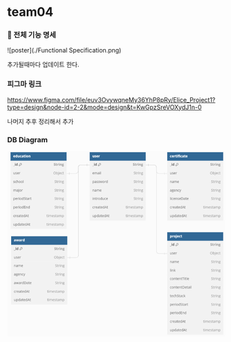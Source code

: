 # team04

### 📔 전체 기능 명세

![poster](./Functional Specification.png)

추가될때마다 업데이트 한다.

### 피그마 링크

https://www.figma.com/file/euv3OvywqneMy36YhP8pRy/Elice_Project1?type=design&node-id=2-2&mode=design&t=KwGpzSreVOXydJ1n-0

나머지 추후 정리해서 추가

### DB Diagram

![poster](./diagram.png)
